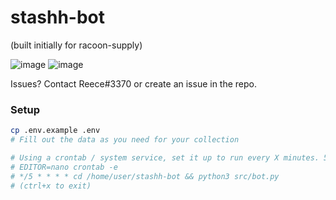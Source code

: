 # stashh-bot
(built initially for racoon-supply)

![image](https://github.com/Reecepbcups/stashh-bot/assets/31943163/ede459c0-616b-4fe6-8b18-3097faf85ef8)
![image](https://github.com/Reecepbcups/stashh-bot/assets/31943163/0b85430f-c799-4089-b9ce-77536a7c8d2c)



Issues? Contact Reece#3370 or create an issue in the repo.

### Setup
```bash
cp .env.example .env
# Fill out the data as you need for your collection

# Using a crontab / system service, set it up to run every X minutes. 5 minute Example:
# EDITOR=nano crontab -e
# */5 * * * * cd /home/user/stashh-bot && python3 src/bot.py
# (ctrl+x to exit)
```
